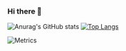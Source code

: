  ### Hi there 👋

<!--
**tyfhxn/tyfhxn** is a ✨ _special_ ✨ repository because its `README.md` (this file) appears on your GitHub profile.

Here are some ideas to get you started:

- 🔭 I’m currently working on ...
- 🌱 I’m currently learning ...
- 👯 I’m looking to collaborate on ...
- 🤔 I’m looking for help with ...
- 💬 Ask me about ...
- 📫 How to reach me: ...
- 😄 Pronouns: ...
- ⚡ Fun fact: ...
-->

![Anurag's GitHub stats](https://github-readme-stats.vercel.app/api?username=tyfhxn&show_icons=true&theme=chartreuse-dark)
[![Top Langs](https://github-readme-stats.vercel.app/api/top-langs/?username=tyfhxn&layout=compact)](https://github.com/tyfhxn/github-readme-stats)

<!--[tyfhxn的留言板](https://api.moedog.org/room/@tyfhxn)-->
![Metrics](https://metrics.lecoq.io/tyfhxn?template=classic&config.timezone=Asia%2FShanghai)

